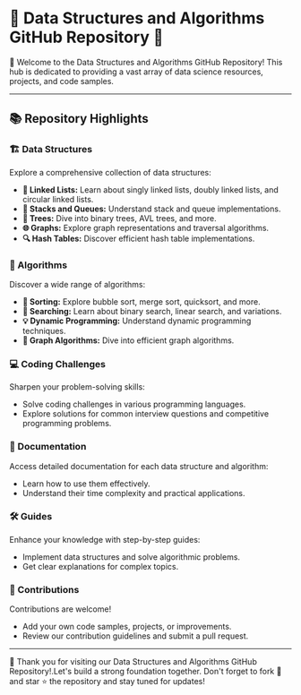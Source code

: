 # 🌟 Data Structures and Algorithms GitHub Repository 🌟

👋 Welcome to the Data Structures and Algorithms GitHub Repository! This hub is dedicated to providing a vast array of data science resources, projects, and code samples.

---

## 📚 Repository Highlights

### 🏗 Data Structures
Explore a comprehensive collection of data structures:
- **🔗 Linked Lists:** Learn about singly linked lists, doubly linked lists, and circular linked lists.
- **🗼 Stacks and Queues:** Understand stack and queue implementations.
- **🌳 Trees:** Dive into binary trees, AVL trees, and more.
- **🌐 Graphs:** Explore graph representations and traversal algorithms.
- **🔍 Hash Tables:** Discover efficient hash table implementations.

### 🧮 Algorithms
Discover a wide range of algorithms:
- **🔢 Sorting:** Explore bubble sort, merge sort, quicksort, and more.
- **🔎 Searching:** Learn about binary search, linear search, and variations.
- **💡 Dynamic Programming:** Understand dynamic programming techniques.
- **🚦 Graph Algorithms:** Dive into efficient graph algorithms.

### 💻 Coding Challenges
Sharpen your problem-solving skills:
- Solve coding challenges in various programming languages.
- Explore solutions for common interview questions and competitive programming problems.

### 📄 Documentation
Access detailed documentation for each data structure and algorithm:
- Learn how to use them effectively.
- Understand their time complexity and practical applications.

### 🛠 Guides
Enhance your knowledge with step-by-step guides:
- Implement data structures and solve algorithmic problems.
- Get clear explanations for complex topics.

### 👐 Contributions
Contributions are welcome!
- Add your own code samples, projects, or improvements.
- Review our contribution guidelines and submit a pull request.

---

🙏 Thank you for visiting our Data Structures and Algorithms GitHub Repository!.Let's build a strong foundation together. Don't forget to fork 🍴 and star ⭐ the repository and stay tuned for updates!

